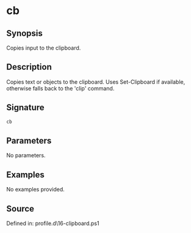 # cb

## Synopsis

Copies input to the clipboard.

## Description

Copies text or objects to the clipboard. Uses Set-Clipboard if available,
        otherwise falls back to the 'clip' command.

## Signature

```powershell
cb
```

## Parameters

No parameters.

## Examples

No examples provided.

## Source

Defined in: profile.d\16-clipboard.ps1
